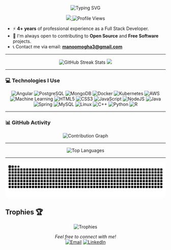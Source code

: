 <!-- Profile Header with Gradient and Icons -->
<p align="center">
  <img src="https://readme-typing-svg.demolab.com?font=Fira+Code&size=28&duration=4000&pause=1000&color=F7DF1E&center=true&width=800&lines=Welcome+to+Oghenemano's+GitHub+Profile!;Full+Stack+Developer+%7C+Machine+Learning+Enthusiast;4%2B+years+experience+in+Web+Development;Always+learning+and+improving" alt="Typing SVG" />
</p>

<!-- LinkedIn and Profile View Badges -->
<p align="center">
  <a href="https://www.linkedin.com/in/oghenemano-o-179aba206/" target="_blank">
    <img src="https://img.shields.io/badge/-LinkedIn-0e76a8?style=for-the-badge&logo=Linkedin&logoColor=white" />
  </a>
  <img src="https://komarev.com/ghpvc/?username=omoghaoghenemano&style=for-the-badge" alt="Profile Views" />
</p>

<!-- About Me -->
- ⚡ **4+ years** of professional experience as a Full Stack Developer.
- 👯 I'm always open to contributing to **Open Source** and **Free Software** projects.
- 📞 Contact me via email: **manoomogha3@gmail.com**

---

<!-- GitHub Stats with Custom Design -->
<div align="center">
  <img src="https://github-readme-streak-stats.herokuapp.com/?user=omoghaoghenemano&theme=radical&fire=ff6b6b&currStreakLabel=ffffff&ring=bb2acf&background=151515&sideNums=ffffff&sideLabels=ffffff" alt="GitHub Streak Stats" />
  <img src="https://github-readme-stats.vercel.app/api?username=omoghaoghenemano&show_icons=true&title_color=ffffff&icon_color=ffbb2c&text_color=ffffff&bg_color=0d1117" />
</div>

---

### 💻 **Technologies I Use**

<!-- Icons with Tooltips for Technologies -->
<p align="center">
<img src="https://img.shields.io/badge/Angular-DD0031?style=for-the-badge&logo=angular&logoColor=white" alt="Angular" />
  <img src="https://img.shields.io/badge/Postgres-316192?style=for-the-badge&logo=postgresql&logoColor=white" alt="PostgreSQL" />
  <img src="https://img.shields.io/badge/MongoDB-4EA94B?style=for-the-badge&logo=mongodb&logoColor=white" alt="MongoDB" />
  <img src="https://img.shields.io/badge/Docker-0db7ed?style=for-the-badge&logo=docker&logoColor=white" alt="Docker" />
  <img src="https://img.shields.io/badge/Kubernetes-3069DE?style=for-the-badge&logo=kubernetes&logoColor=white" alt="Kubernetes" />
  <img src="https://img.shields.io/badge/AWS-FF9900?style=for-the-badge&logo=amazonaws&logoColor=white" alt="AWS" />
  <img src="https://img.shields.io/badge/Machine_Learning-DD0031?style=for-the-badge&logo=machinelearning&logoColor=white" alt="Machine Learning" />
  <img src="https://img.shields.io/badge/HTML5-000?style=for-the-badge&logo=html5&logoColor=white" alt="HTML5" />
  <img src="https://img.shields.io/badge/CSS3-000?style=for-the-badge&logo=css3&logoColor=264CE4" alt="CSS3" />
  <img src="https://img.shields.io/badge/JavaScript-000?style=for-the-badge&logo=javascript&logoColor=F7DF1E" alt="JavaScript" />
  <img src="https://img.shields.io/badge/Node.js-000?style=for-the-badge&logo=node.js&logoColor=green" alt="NodeJS" />
  <img src="https://img.shields.io/badge/Java-000?style=for-the-badge&logo=java&logoColor=F7DF1E" alt="Java" />
  <img src="https://img.shields.io/badge/Spring-000?style=for-the-badge&logo=spring&logoColor=green" alt="Spring" />
  <img src="https://img.shields.io/badge/MySQL-000?style=for-the-badge&logo=mysql&logoColor=005C84" alt="MySQL" />
  <img src="https://img.shields.io/badge/Linux-000?style=for-the-badge&logo=linux&logoColor=white" alt="Linux" />
  <img src="https://img.shields.io/badge/C++-000?style=for-the-badge&logo=c%2B%2B" alt="C++" />
  <img src="https://img.shields.io/badge/Python-000?style=for-the-badge&logo=python&logoColor=yellow" alt="Python" />
  <img src="https://img.shields.io/badge/R-000?style=for-the-badge&logo=r&logoColor=blue" alt="R" />

</p>

---

### 📊 **GitHub Activity**
<div align="center">
  <img src="https://github-readme-activity-graph.vercel.app/graph?username=omoghaoghenemano&theme=react-dark&bg_color=151515&line=00bfff&point=ffffff&color=00bfff" alt="Contribution Graph" />
</div>

---

<div align="center">
  <img src="https://github-readme-stats-git-masterrstaa-rickstaa.vercel.app/api/top-langs/?username=omoghaoghenemano&layout=compact&theme=midnight-purple" alt="Top Languages" />
</div>

---

<p align="center">
  <picture>
    <source media="(prefers-color-scheme: dark)" srcset="https://raw.githubusercontent.com/omoghaoghenemano/omoghaoghenemano/output/github-contribution-grid-snake-dark.svg">
    <source media="(prefers-color-scheme: light)" srcset="https://raw.githubusercontent.com/omoghaoghenemano/omoghaoghenemano/output/github-contribution-grid-snake.svg">
    <img alt="Contribution Snake Animation" src="https://raw.githubusercontent.com/omoghaoghenemano/omoghaoghenemano/output/github-contribution-grid-snake.svg">
  </picture>
</p>

<!-- Stylish Separator with Gradient -->

## Trophies 🏆
<p align="center">
<img src="https://github-profile-trophy.vercel.app/?username=omoghaoghenemano&theme=monokai&no-frame=true&margin-w=15" alt="Trophies" />
</p>
<!-- Footer with Contact Info -->
<p align="center">
  <i>Feel free to connect with me!</i><br>
  <a href="mailto:manoomogha3@gmail.com"><img src="https://img.shields.io/badge/Email-D14836?style=for-the-badge&logo=gmail&logoColor=white" alt="Email" /></a>
  <a href="https://www.linkedin.com/in/oghenemano-o-179aba206/" target="_blank"><img src="https://img.shields.io/badge/LinkedIn-0e76a8?style=for-the-badge&logo=linkedin&logoColor=white" alt="LinkedIn" /></a>
</p>
